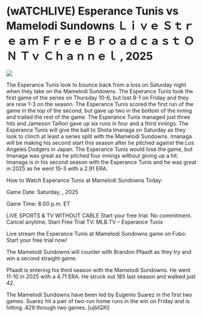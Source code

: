 # (wATCHLIVE) Esperance Tunis vs Mamelodi Sundowns Ｌｉｖｅ Ｓｔｒｅａｍ Ｆｒｅｅ Ｂｒｏａｄｃａｓｔ ＯＮ Ｔｖ Ｃｈａｎｎｅｌ , 2025  
  
  
[![](https://i.imgur.com/qSNzIqt.png)](https://movie.rssnews.media/HJFwXCsfr.php)  
  
The Esperance Tunis look to bounce back from a loss on Saturday night when they take on the Mamelodi Sundowns. The Esperance Tunis took the first game of the series on Thursday 10-6, but lost 8-1 on Friday and they are now 1-3 on the season. The Esperance Tunis scored the first run of the game in the top of the second, but gave up two in the bottom of the inning and trailed the rest of the game. The Esperance Tunis managed just three hits and Jameson Taillon gave up six runs in four and a third innings. The Esperance Tunis will give the ball to Shota Imanaga on Saturday as they look to clinch at least a series split with the Mamelodi Sundowns. Imanaga will be making his second start this season after he pitched against the Los Angeles Dodgers in Japan. The Esperance Tunis would lose the game, but Imanaga was great as he pitched four innings without giving up a hit. Imanaga is in his second season with the Esperance Tunis and he was great in 2025 as he went 15-3 with a 2.91 ERA.

How to Watch Esperance Tunis at Mamelodi Sundowns Today:

Game Date: Saturday, , 2025

Game Time: 8:00 p.m. ET

LIVE SPORTS & TV WITHOUT CABLE
Start your free trial. No commitment. Cancel anytime.
Start Free Trial
TV: MLB.TV – Esperance Tunis

Live stream the Esperance Tunis at Mamelodi Sundowns game on Fubo: Start your free trial now!

The Mamelodi Sundowns will counter with Brandon Pfaadt as they try and win a second straight game.

Pfaadt is entering his third season with the Mamelodi Sundowns. He went 11-10 in 2025 with a 4.71 ERA. He struck out 185 last season and walked just 42.

The Mamelodi Sundowns have been led by Eugenio Suarez in the first two games. Suarez hit a pair of two-run home runs in the win on Friday and is hitting .429 through two games. [ujblQXI]